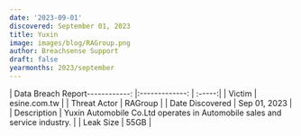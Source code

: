 ```yaml
---
date: '2023-09-01'
discovered: September 01, 2023
title: Yuxin
image: images/blog/RAGroup.png
author: Breachsense Support
draft: false
yearmonths: 2023/september
---
```


| Data Breach Report------------:     |:-------------:    | :-----:|
| Victim      | esine.com.tw      | 
| Threat Actor      | RAGroup      | 
| Date Discovered      | Sep 01, 2023      | 
| Description      | Yuxin Automobile Co.Ltd operates in Automobile sales and service industry.      | 
| Leak Size      | 55GB      | 

